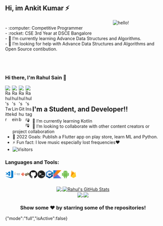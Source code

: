 ## Hi, im Ankit Kumar ⚡


 <img width="155" alt="hello!" align="right" src="https://giffiles.alphacoders.com/956/9562.gif">


<br>
- :computer: Competitive Programmer<br>
- :rocket: CSE 3rd Year at DSCE Bangalore<br>
- 🌱 I’m currently learning Advance Data Structures and Algorithms.<br> 
- 🤔 I’m looking for help with Advance Data Structures and Algorithms and Open Source contibution.<br>
<br><br><br>







### Hi there, I'm Rahul Sain 👋

<a href="https://twitter.com/_rahulsain">
  <img align="left" alt="Rahul's Twitter" width="22px" src="https://cdn.jsdelivr.net/npm/simple-icons@v3/icons/twitter.svg" />
</a>
<a href="https://www.linkedin.com/in/rahulsain/">
  <img align="left" alt="Rahul's Linkdein" width="22px" src="https://cdn.jsdelivr.net/npm/simple-icons@v3/icons/linkedin.svg" />
</a>
<a href="https://github.com/rahulsain">
  <img align="left" alt="Rahul's Github" width="22px" src="https://cdn.jsdelivr.net/npm/simple-icons@v3/icons/github.svg" />
</a>
<a href="https://www.instagram.com/_rahulsain/">
  <img align="left" alt="Rahul's Instagram" width="22px" src="https://cdn.jsdelivr.net/npm/simple-icons@v3/icons/instagram.svg" />
</a>

<br/>
<br/>

## I'm a Student, and Developer!!

- 🌱 I’m currently learning Kotlin
- 👯 I’m looking to collaborate with other content creators or project collaboration
- 🥅 2022 Goals: Publish a Flutter app on play store, learn ML and Python.
- ⚡ Fun fact: I love music especially lost frequencies❤️
- ![Visitors](https://visitor-badge.laobi.icu/badge?page_id=rahulsain.rahulsain)

### Languages and Tools:

<img align="left" width="26px" src="https://raw.githubusercontent.com/github/explore/80688e429a7d4ef2fca1e82350fe8e3517d3494d/topics/visual-studio-code/visual-studio-code.png" />
<img align="left" width="26px" src="https://raw.githubusercontent.com/github/explore/80688e429a7d4ef2fca1e82350fe8e3517d3494d/topics/java/java.png" />
<img align="left" width="26px" src="https://raw.githubusercontent.com/github/explore/80688e429a7d4ef2fca1e82350fe8e3517d3494d/topics/git/git.png" />
<img align="left" width="26px" src="https://raw.githubusercontent.com/github/explore/78df643247d429f6cc873026c0622819ad797942/topics/github/github.png" />
<img align="left" width="26px" src="https://raw.githubusercontent.com/github/explore/80688e429a7d4ef2fca1e82350fe8e3517d3494d/topics/terminal/terminal.png" />
<img align="left" width="26px" src="https://raw.githubusercontent.com/github/explore/80688e429a7d4ef2fca1e82350fe8e3517d3494d/topics/cpp/cpp.png" />
<img align="left" width="26px" src="https://raw.githubusercontent.com/github/explore/80688e429a7d4ef2fca1e82350fe8e3517d3494d/topics/kotlin/kotlin.png" />
<img align="left" width="26px" src="https://raw.githubusercontent.com/github/explore/80688e429a7d4ef2fca1e82350fe8e3517d3494d/topics/android/android.png" />
<img align="left" width="26px" src="https://raw.githubusercontent.com/github/explore/80688e429a7d4ef2fca1e82350fe8e3517d3494d/topics/firebase/firebase.png" />

<br>
<br />
<br />

<div align="center">
  
<a href="https://github.com/rahulsain">
  <img align="center" src="https://github-readme-stats.vercel.app/api/top-langs/?username=rahulsain&theme=dark&hide_langs_below=1" height="220px"/>
</a>
  
<a href="https://github.com/rahulsain">
 <img align="center" src="https://github-readme-stats.vercel.app/api?username=rahulsain&show_icons=true&theme=dark&line_height=27" alt="Rahul's GitHub Stats" height="220px" />
</a>

</div>

<div align="center">
  
<a href="https://github.com/rahulsain/PersonalTODOList">
  <img align="center" src="https://github-readme-stats.vercel.app/api/pin/?username=rahulsain&repo=PersonalTODOList&theme=dark" />
</a>
<a href="https://github.com/rahulsain/CPP-DSA">
 <img align="center" src="https://github-readme-stats.vercel.app/api/pin/?username=rahulsain&repo=CPP-DSA&theme=dark" />
</a>

</div>


<div align="center">


### Show some ❤️ by starring some of the repositories!

</div>
{"mode":"full","isActive":false}

